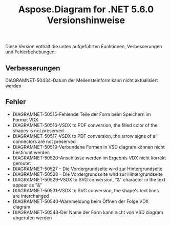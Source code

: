 ﻿---
title: Aspose.Diagram for .NET 5.6.0 Versionshinweise
type: docs
weight: 40
url: /de/net/aspose-diagram-for-net-5-6-0-release-notes/
---
Diese Version enthält die unten aufgeführten Funktionen, Verbesserungen und Fehlerbehebungen:
## **Verbesserungen**
DIAGRAMNET-50434-Datum der Meilensteinform kann nicht aktualisiert werden
## **Fehler**
- DIAGRAMNET-50515-Fehlende Teile der Form beim Speichern im Format VDX
- DIAGRAMNET-50516-VSDX to PDF conversion, the filled color of the shapes is not preserved 
- DIAGRAMNET-50517-VSDX to PDF conversion, the arrow signs of all connectors are not preserved 
- DIAGRAMNET-50519-Verbundene Formen in VSD diagram können nicht bestimmt werden
- DIAGRAMNET-50520-Anschlüsse werden im Ergebnis VDX nicht korrekt geroutet
- DIAGRAMNET-50527 – Die Vordergrundseite wird zur Hintergrundseite
- DIAGRAMNET-50528 – Die Vordergrundseite wird zur Hintergrundseite
- DIAGRAMNET-50529-VSDX to SVG conversion, "&" character in the text appear as "&" 
- DIAGRAMNET-50531-VSDX to SVG conversion, the shape's text lines are interchanged 
- DIAGRAMNET-50540-Warnmeldung beim Öffnen der Folge VDX diagram
- DIAGRAMNET-50543-Der Name der Form kann nicht von VSD diagram abgerufen werden
